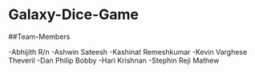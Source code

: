 # Galaxy-Dice-Game

##Team-Members


-Abhijith R/n
-Ashwin Sateesh
-Kashinat Remeshkumar
-Kevin Varghese Theveril
-Dan Philip Bobby
-Hari Krishnan
-Stephin Reji Mathew
